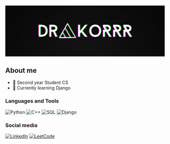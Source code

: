 ![Header](https://github.com/drakoRRR/drakorrr/blob/main/assets/MOSHED-2023-8-30-14-42-8.gif)

## About me
- 📝 Second year Student CS
- 🌱 Currently learning Django

### Languages and Tools
![Python](https://img.shields.io/badge/-Python-090909?style=for-the-badge&logo=python&logoColor=0277BD)
![C++](https://img.shields.io/badge/-C++-090909?style=for-the-badge&logo=C%2b%2b&logoColor=00549D)
![SQL](https://img.shields.io/badge/-SQL-090909?style=for-the-badge&logo=SQL&logoColor=D1C4E9)
![Django](https://img.shields.io/badge/-Django-090909?style=for-the-badge&logo=Django&logoColor=004D40)

### Social media
[![LinkedIn](https://img.shields.io/badge/-LinkedIn-007BB6?style=for-the-badge&logo=LinkedIn&logoColor=white)](https://www.linkedin.com/in/vlad-musaelyan-5966a1278/)
[![LeetCode](https://img.shields.io/badge/-LeetCode-FFA116?style=for-the-badge&logo=LeetCode&logoColor=white)](https://leetcode.com/drakoRRR/)

